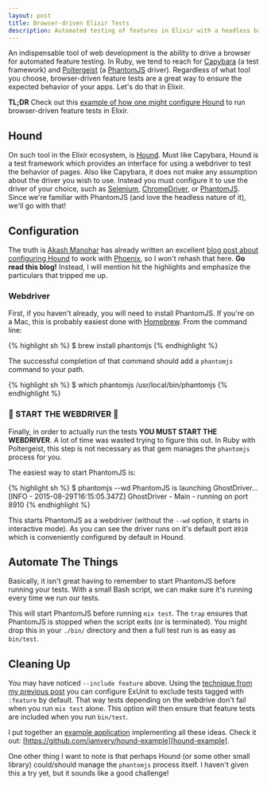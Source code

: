 ```yaml
---
layout: post
title: Browser-driven Elixir Tests
description: Automated testing of features in Elixir with a headless browser
---
```


An indispensable tool of web development is the ability to drive a browser for automated feature testing.
In Ruby, we tend to reach for [Capybara][capybara] (a test framework) and [Poltergeist][poltergeist] (a [PhantomJS][phantomjs] driver).
Regardless of what tool you choose, browser-driven feature tests are a great way to ensure the expected behavior of your apps.
Let's do that in Elixir.

**TL;DR** Check out this [example of how one might configure Hound][hound-example] to run browser-driven feature tests in Elixir.

## Hound

On such tool in the Elixir ecosystem, is [Hound][hound].
Must like Capybara, Hound is a test framework which provides an interface for using a webdriver to test the behavior of pages.
Also like Capybara, it does not make any assumption about the driver you wish to use.
Instead you must configure it to use the driver of your choice, such as [Selenium][selenium], [ChromeDriver][chromedriver], or [PhantomJS][phantomjs].
Since we're familiar with PhantomJS (and love the headless nature of it), we'll go with that!

## Configuration

The truth is [Akash Manohar][akash] has already written an excellent [blog post about configuring Hound][configuring-hound] to work with [Phoenix][phoenix], so I won't rehash that here.
**Go read this blog!**
Instead, I will mention hit the highlights and emphasize the particulars that tripped me up.

### Webdriver

First, if you haven't already, you will need to install PhantomJS.
If you're on a Mac, this is probably easiest done with [Homebrew][brew].
From the command line:

{% highlight sh %}
$ brew install phantomjs
{% endhighlight %}

The successful completion of that command should add a `phantomjs` command to your path.

{% highlight sh %}
$ which phantomjs
/usr/local/bin/phantomjs
{% endhighlight %}

### 🚨 START THE WEBDRIVER 🚨

Finally, in order to actually run the tests **YOU MUST START THE WEBDRIVER**.
A lot of time was wasted trying to figure this out.
In Ruby with Poltergeist, this step is not necessary as that gem manages the `phantomjs` process for you.

The easiest way to start PhantomJS is:

{% highlight sh %}
$ phantomjs --wd
PhantomJS is launching GhostDriver...
[INFO  - 2015-08-29T16:15:05.347Z] GhostDriver - Main - running on port 8910
{% endhighlight %}

This starts PhantomJS as a webdriver (without the `--wd` option, it starts in interactive mode).
As you can see the driver runs on it's default port `8910` which is conveniently configured by default in Hound.

## Automate The Things

Basically, it isn't great having to remember to start PhantomJS before running your tests.
With a small Bash script, we can make sure it's running every time we run our tests.

<script src="https://gist.github.com/iamvery/a50a77a301217c810e42.js"></script>

This will start PhantomJS before running `mix test`.
The `trap` ensures that PhantomJS is stopped when the script exits (or is terminated).
You might drop this in your `./bin/` directory and then a full test run is as easy as `bin/test`.

## Cleaning Up

You may have noticed `--include feature` above.
Using the [technique from my previous post][elixir-pending] you can configure ExUnit to exclude tests tagged with `:feature` by default.
That way tests depending on the webdrive don't fail when you run `mix test` alone.
This option will then ensure that feature tests are included when you run `bin/test`.

I put together an [example application][hound-example] implementing all these ideas.
Check it out: [https://github.com/iamvery/hound-example][hound-example].

One other thing I want to note is that perhaps Hound (or some other small library) could/should manage the `phantomjs` process itself.
I haven't given this a try yet, but it sounds like a good challenge!


[capybara]: https://github.com/jnicklas/capybara
[poltergeist]: https://github.com/teampoltergeist/poltergeist
[phantomjs]: http://phantomjs.org/
[hound]: https://github.com/HashNuke/hound
[selenium]: http://www.seleniumhq.org/projects/webdriver/
[chromedriver]: https://code.google.com/p/selenium/wiki/ChromeDriver
[akash]: http://hashnuke.com/
[configuring-hound]: http://hashnuke.com/2015/06/07/hound-phoenix-framework-integration-testing.html
[phoenix]: http://www.phoenixframework.org/
[mix]: http://elixir-lang.org/getting-started/mix-otp/introduction-to-mix.html
[hex]: https://hex.pm/
[brew]: http://brew.sh/
[elixir-pending]: http://iamvery.com/2015/07/25/elixir-pending-tests.html
[hound-example]: https://github.com/iamvery/hound-example
